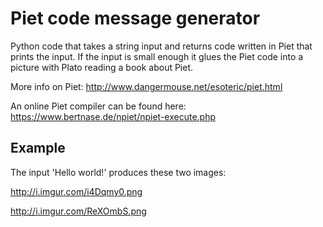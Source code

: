 # Piet code message generator
Python code that takes a string input and returns code written in Piet that prints the input. 
If the input is small enough it glues the Piet code into a picture with Plato reading a book about Piet.

More info on Piet:
http://www.dangermouse.net/esoteric/piet.html

An online Piet compiler can be found here:
https://www.bertnase.de/npiet/npiet-execute.php

Example
-------
The input 'Hello world!'
produces these two images:

http://i.imgur.com/i4Dqmy0.png

http://i.imgur.com/ReXOmbS.png
